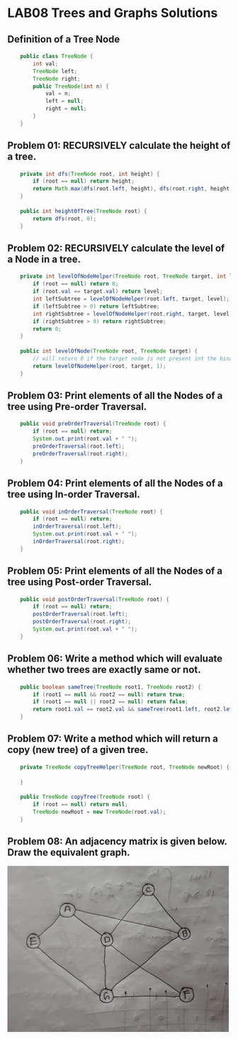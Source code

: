 # LAB08 Trees and Graphs Solutions

## Definition of a Tree Node
``` java
    public class TreeNode {
        int val;
        TreeNode left;
        TreeNode right;
        public TreeNode(int n) {
            val = n;
            left = null;
            right = null;
        }
    }
```

## Problem 01: RECURSIVELY calculate the height of a tree.
``` java
    private int dfs(TreeNode root, int height) {
        if (root == null) return height;
        return Math.max(dfs(root.left, height), dfs(root.right, height + 1));
    }

    public int heightOfTree(TreeNode root) {
        return dfs(root, 0);
    }
```
## Problem 02: RECURSIVELY calculate the level of a Node in a tree.
``` java
    private int levelOfNodeHelper(TreeNode root, TreeNode target, int level) {
        if (root == null) return 0;
        if (root.val == target.val) return level;
        int leftSubtree = levelOfNodeHelper(root.left, target, level);
        if (leftSubtree > 0) return leftSubtree;
        int rightSubtree = levelOfNodeHelper(root.right, target, level);
        if (rightSubtree > 0) return rightSubtree;
        return 0;
    }

    public int levelOfNode(TreeNode root, TreeNode target) {
        // will return 0 if the target node is not present int the binary tree
        return levelOfNodeHelper(root, target, 1);
    }
```

## Problem 03: Print elements of all the Nodes of a tree using Pre-order Traversal.
``` java
    public void preOrderTraversal(TreeNode root) {
        if (root == null) return;
        System.out.print(root.val + " ");
        preOrderTraversal(root.left);
        preOrderTraversal(root.right);
    }
```

## Problem 04: Print elements of all the Nodes of a tree using In-order Traversal.
``` java
    public void inOrderTraversal(TreeNode root) {
        if (root == null) return;
        inOrderTraversal(root.left);
        System.out.print(root.val + " ");
        inOrderTraversal(root.right);
    }
```

## Problem 05: Print elements of all the Nodes of a tree using Post-order Traversal.
``` java
    public void postOrderTraversal(TreeNode root) {
        if (root == null) return;
        postOrderTraversal(root.left);
        postOrderTraversal(root.right);
        System.out.print(root.val + " ");
    }
```

## Problem 06: Write a method which will evaluate whether two trees are exactly same or not.
``` java
    public boolean sameTree(TreeNode root1, TreeNode root2) {
        if (root1 == null && root2 == null) return true;
        if (root1 == null || root2 == null) return false;
        return root1.val == root2.val && sameTree(root1.left, root2.left) && sameTree(root1.right, root2.right);
    }
```

## Problem 07: Write a method which will return a copy (new tree) of a given tree.
``` java
    private TreeNode copyTreeHelper(TreeNode root, TreeNode newRoot) {

    }

    public TreeNode copyTree(TreeNode root) {
        if (root == null) return null;
        TreeNode newRoot = new TreeNode(root.val);
    }
```

## Problem 08: An adjacency matrix is given below. Draw the equivalent graph.
<img src="graph.jpeg" width="500">
